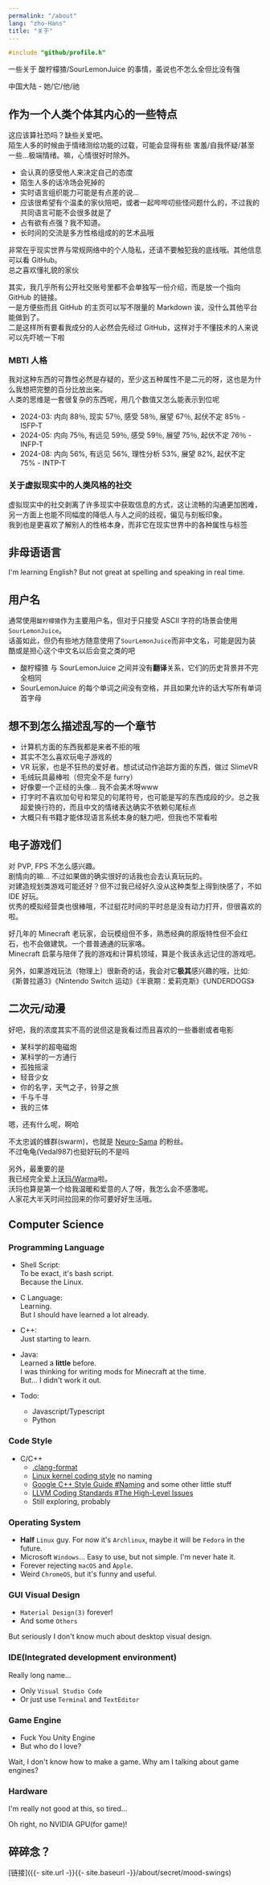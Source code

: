 ```yaml
---
permalink: "/about"
lang: "zho-Hans"
title: "关于"
---
```


```c
#include "github/profile.h"
```

一些关于 酸柠檬猹/SourLemonJuice 的事情，虽说也不怎么全但比没有强

中国大陆 - 她/它/他/祂

## 作为一个人类个体其内心的一些特点

这应该算社恐吗？缺些关爱吧。\
陌生人多的时候由于情绪测绘功能的过载，可能会显得有些 害羞/自我怀疑/甚至一些...极端情绪。嘛，心情很好时除外。

- 会认真的感受他人来决定自己的态度
- 陌生人多的话冷场会死掉的
- 实时语言组织能力可能是有点差的说․․․
- 应该很希望有个温柔的家伙陪吧，或者一起哔哔叨些怪问题什么的，不过我的共同语言可能不会很多就是了
- 占有欲有点强？我不知道。
- 长时间的交流是多方性格组成的的艺术品哦

非常在乎现实世界与常规网络中的个人隐私，还请不要触犯我的底线哦。其他信息可以看 GitHub。\
总之喜欢懂礼貌的家伙

其实，我几乎所有公开社交账号里都不会单独写一份介绍，而是放一个指向 GitHub 的链接。\
一是方便些而且 GitHub 的主页可以写不限量的 Markdown 诶，没什么其他平台能做到了。\
二是这样所有要看我成分的人必然会先经过 GitHub，这样对于不懂技术的人来说可以先吓唬一下啦

### MBTI 人格

我对这种东西的可靠性必然是存疑的，至少这五种属性不是二元的呀，这也是为什么我想把完整的百分比放出来。\
人类的思维是一套很复杂的东西呢，用几个数值又怎么能表示到位呢

- 2024-03: 内向 88％‚ 现实 57％‚ 感受 58％‚ 展望 67％‚ 起伏不定 85％ - ISFP-T
- 2024-05: 内向 75％‚ 有远见 59％‚ 感受 59％‚ 展望 75％‚ 起伏不定 76％ - INFP-T
- 2024-08: 内向 56%, 有远见 56%, 理性分析 53%, 展望 82%, 起伏不定 75% - INTP-T

### 关于虚拟现实中的人类风格的社交

虚拟现实中的社交剥离了许多现实中获取信息的方式，这让流畅的沟通更加困难，另一方面上也能不同幅度的降低人与人之间的歧视，偏见与刻板印象。\
我到也是更喜欢了解别人的性格本身，而非它在现实世界中的各种属性与标签

## 非母语语言

I'm learning English? But not great at spelling and speaking in real time.

## 用户名

通常使用`酸柠檬猹`作为主要用户名，但对于只接受 ASCII 字符的场景会使用`SourLemonJuice`。\
话虽如此，但仍有些地方随意使用了`SourLemonJuice`而非中文名，可能是因为装酷或是担心这个中文名以后会变之类的吧

- 酸柠檬猹 与 SourLemonJuice 之间并没有**翻译**关系，它们的历史背景并不完全相同
- SourLemonJuice 的每个单词之间没有空格，并且如果允许的话大写所有单词首字母

## 想不到怎么描述乱写的一个章节

- 计算机方面的东西我都是来者不拒的哦
- 其实不怎么喜欢玩电子游戏的
- VR 玩家，也是不狂热的爱好者。想试试动作追踪方面的东西，做过 SlimeVR
- 毛绒玩具最棒啦（但完全不是 furry）
- 好像要一个正经的头像... 我不会美术呀www
- 打字时不喜欢加句号和常见的句尾符号，也可能是写的东西成段的少。总之我超爱换行符的，而且中文的情绪表达确实不依赖句尾标点
- 大概只有书籍才能体现语言系统本身的魅力吧，但我也不常看啦

## 电子游戏们

对 PVP, FPS 不怎么感兴趣。\
剧情向的嘛... 不过如果做的确实很好的话我也会去认真玩玩的。\
对建造规划类游戏可能还好？但不过我已经好久没从这种类型上得到快感了，不如 IDE 好玩。\
优秀的模拟经营类也很棒哦，不过挺花时间的平时总是没有动力打开，但很喜欢的啦。

好几年的 Minecraft 老玩家，会玩模组但不多，熟悉经典的原版特性但不会红石，也不会做建筑。一个普普通通的玩家咯。\
Minecraft 启蒙与陪伴了我的游戏和计算机领域，算是个我该永远记住的游戏吧。

另外，如果游戏玩法（物理上）很新奇的话，我会对它**极其**感兴趣的哦，比如:\
《斯普拉遁3》《Nintendo Switch 运动》《半衰期：爱莉克斯》《UNDERDOGS》

## 二次元/动漫

好吧，我的浓度其实不高的说但这是我看过而且喜欢的一些番剧或者电影

- 某科学的超电磁炮
- 某科学的一方通行
- 孤独摇滚
- 轻音少女
- 你的名字，天气之子，铃芽之旅
- 千与千寻
- 我的三体

嗯，还有什么呢，啊哈

不太忠诚的蜂群(swarm)，也就是 [Neuro-Sama](https://www.twitch.tv/vedal987) 的粉丝。\
不过龟龟(Vedal987)也挺好玩的不是吗

另外，最重要的是\
我已经完全爱上[沃玛/Warma](https://zh.moegirl.org.cn/zh-hans/Warma)啦。\
沃玛也算是第一个给我温暖和爱意的人了呀，我怎么会不感激呢。\
人家花大半天时间拉回来的你可要好好生活哦。

## Computer Science

### Programming Language

- Shell Script:\
    To be exact, it's bash script.\
    Because the Linux.

- C Language:\
    Learning.\
    But I should have learned a lot already.

- C++:\
    Just starting to learn.

- Java:\
    Learned a **little** before.\
    I was thinking for writing mods for Minecraft at the time.\
    But... I didn't work it out.

- Todo:
  - Javascript/Typescript
  - Python

### Code Style

- C/C++
  - [.clang-format](https://gist.github.com/SourLemonJuice/047f051f2d6365aed547826d22b2a516)
  - [Linux kernel coding style](https://www.kernel.org/doc/html/latest/process/coding-style.html) no naming
  - [Google C++ Style Guide #Naming](https://google.github.io/styleguide/cppguide.html#Naming) and some other little stuff
  - [LLVM Coding Standards #The High-Level Issues](https://llvm.org/docs/CodingStandards.html#the-high-level-issues)
  - Still exploring, probably

### Operating System

- **Half** `Linux` guy. For now it's `Archlinux`, maybe it will be `Fedora` in the future.
- Microsoft `Windows`... Easy to use, but not simple. I'm never hate it.
- Forever rejecting `macOS` and `Apple`.
- Weird `ChromeOS`, but it's funny and useful.

### GUI Visual Design

- `Material Design(3)` forever!
- And some `Others`

But seriously I don't know much about desktop visual design.

### IDE(Integrated development environment)

Really long name...

- Only `Visual Studio Code`
- Or just use `Terminal` and `TextEditor`

### Game Engine

- Fuck You Unity Engine
- But who do I love?

Wait, I don't know how to make a game. Why am I talking about game engines?

### Hardware

I'm really not good at this, so tired...

Oh right, no NVIDIA GPU(for game)!

## 碎碎念？

[链接]({{- site.url -}}{{- site.baseurl -}}/about/secret/mood-swings)
